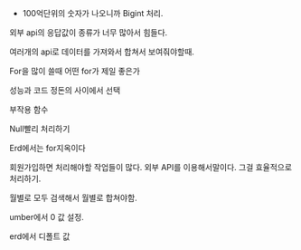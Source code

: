 - 100억단위의 숫자가 나오니까 Bigint 처리.

외부 api의 응답값이 종류가 너무 많아서 힘들다.

여러개의 api로 데이터를 가져와서 합쳐서 보여줘야할때.

For을 많이 쓸때 어떤 for가 제일 좋은가

성능과 코드 정돈의 사이에서 선택

부작용 함수

Null빨리 처리하기

Erd에서는 for지옥이다

회원가입하면 처리해야할 작업들이 많다. 외부 API를 이용해서말이다. 그걸 효율적으로 처리하기.

월별로 모두 검색해서 월별로 합쳐야함.

umber에서 0 값 설정.

erd에서 디폴트 값